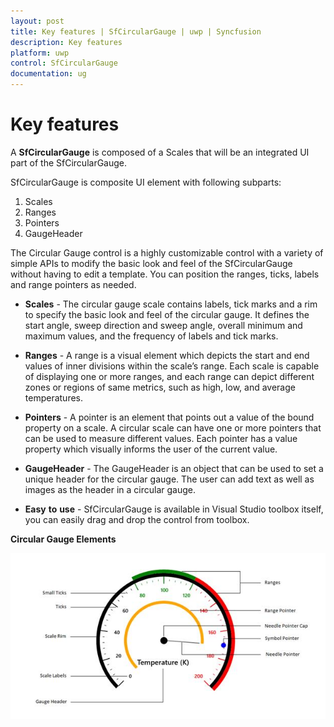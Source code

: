 ```yaml
---
layout: post
title: Key features | SfCircularGauge | uwp | Syncfusion
description: Key features
platform: uwp
control: SfCircularGauge
documentation: ug
---
```

# Key features

A **SfCircularGauge** is composed of a Scales that will be an integrated UI part of the SfCircularGauge.

SfCircularGauge is composite UI element with following subparts:

1. Scales
2. Ranges
3. Pointers
4. GaugeHeader

The Circular Gauge control is a highly customizable control with a variety of simple APIs to modify the basic look and feel of the SfCircularGauge without having to edit a template. You can position the ranges, ticks, labels and range pointers as needed. 

* **Scales** - The circular gauge scale contains labels, tick marks and a rim to specify the basic look and feel of the circular gauge. It defines the start angle, sweep direction and sweep angle, overall minimum and maximum values, and the frequency of labels and tick marks.

* **Ranges** - A range is a visual element which depicts the start and end values of inner divisions within the scale’s range. Each scale is capable of displaying one or more ranges, and each range can depict different zones or regions of same metrics, such as high, low, and average temperatures. 

* **Pointers** - A pointer is an element that points out a value of the bound property on a scale. A circular scale can have one or more pointers that can be used to measure different values. Each pointer has a value property which visually informs the user of the current value. 

* **GaugeHeader** - The GaugeHeader is an object that can be used to set a unique header for the circular gauge. The user can add text as well as images as the header in a circular gauge.

* **Easy** **to** **use** - SfCircularGauge is available in Visual Studio toolbox itself, you can easily drag and drop the control from toolbox.

**Circular Gauge Elements**

![](Circular-Gauge-Elements_images/Circular-Gauge-Elements_img1.jpeg)